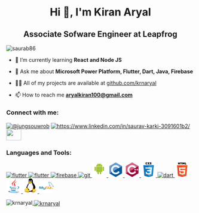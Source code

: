 <h1 align="center">Hi 👋, I'm Kiran Aryal</h1>
<h2 align="center">Associate Sofware Engineer at Leapfrog</h2>

<p align="left"> <img src="https://komarev.com/ghpvc/?username=saurab86&label=Profile%20views&color=0e75b6&style=flat" alt="saurab86" /> </p>

- 🌱 I’m currently learning **React and Node JS**

- 💬 Ask me about **Microsoft Power Platform, Flutter, Dart, Java, Firebase**

- 👨‍💻 All of my projects are available at [github.com/krnaryal](github.com/krnaryal)

- 📫 How to reach me **aryalkiran100@gmail.com**

<h3 align="left">Connect with me:</h3>
<p align="left">
<a href="https://twitter.com/@krnaryal" target="blank"><img align="center" src="https://raw.githubusercontent.com/rahuldkjain/github-profile-readme-generator/master/src/images/icons/Social/twitter.svg" alt="@jungsouwrob" height="30" width="40" /></a>
<a href="https://linkedin.com/in/https://www.linkedin.com/in/saurav-karki-3091601b2/" target="blank"><img align="center" src="https://raw.githubusercontent.com/rahuldkjain/github-profile-readme-generator/master/src/images/icons/Social/linked-in-alt.svg" alt="https://www.linkedin.com/in/saurav-karki-3091601b2/" height="30" width="40" /></a>
<a href="https://instagram.com/kiran.aryal" target="blank"><img align="center" src="https://raw.githubusercontent.com/rahuldkjain/github-profile-readme-generator/master/src/images/icons/Social/instagram.svg" alt="" height="30" width="40" /></a>
</p>

<h3 align="left">Languages and Tools:</h3>
<p align="left"> </a> <a href="https://powerapps.microsoft.com/en-us/" target="_blank"> <img src="https://purepng.com/public/uploads/large/purepng.com-microsoft-logo-iconlogobrand-logoiconslogos-251519939091wmudn.png" alt="flutter" width="40" height="40"/> </a> </a> <a href="https://flutter.dev" target="_blank"> <img src="https://www.vectorlogo.zone/logos/flutterio/flutterio-icon.svg" alt="flutter" width="40" height="40"/> </a> <a href="https://firebase.google.com/" target="_blank"> <img src="https://www.vectorlogo.zone/logos/firebase/firebase-icon.svg" alt="firebase" width="40" height="40"/> <a href="https://git-scm.com/" target="_blank"> <img src="https://www.vectorlogo.zone/logos/git-scm/git-scm-icon.svg" alt="git" width="40" height="40"/> </a> <a href="https://developer.android.com" target="_blank"> <img src="https://raw.githubusercontent.com/devicons/devicon/master/icons/android/android-original-wordmark.svg" alt="android" width="40" height="40"/> </a> <a href="https://www.cprogramming.com/" target="_blank"> <img src="https://raw.githubusercontent.com/devicons/devicon/master/icons/c/c-original.svg" alt="c" width="40" height="40"/> </a> <a href="https://www.w3schools.com/cpp/" target="_blank"> <img src="https://raw.githubusercontent.com/devicons/devicon/master/icons/cplusplus/cplusplus-original.svg" alt="cplusplus" width="40" height="40"/> </a> <a href="https://www.w3schools.com/css/" target="_blank"> <img src="https://raw.githubusercontent.com/devicons/devicon/master/icons/css3/css3-original-wordmark.svg" alt="css3" width="40" height="40"/> </a> <a href="https://dart.dev" target="_blank"> <img src="https://www.vectorlogo.zone/logos/dartlang/dartlang-icon.svg" alt="dart" width="40" height="40"/> </a>  <a href="https://www.w3.org/html/" target="_blank"> <img src="https://raw.githubusercontent.com/devicons/devicon/master/icons/html5/html5-original-wordmark.svg" alt="html5" width="40" height="40"/> </a> </a> <a href="https://www.java.com" target="_blank"> <img src="https://raw.githubusercontent.com/devicons/devicon/master/icons/java/java-original.svg" alt="java" width="40" height="40"/> </a> <a href="https://www.linux.org/" target="_blank"> <img src="https://raw.githubusercontent.com/devicons/devicon/master/icons/linux/linux-original.svg" alt="linux" width="40" height="40"/> </a> <a href="https://www.mysql.com/" target="_blank"> <img src="https://raw.githubusercontent.com/devicons/devicon/master/icons/mysql/mysql-original-wordmark.svg" alt="mysql" width="40" height="40"/>  </p>

<p><img align="left" src="https://github-readme-stats.vercel.app/api/top-langs?username=krnaryal&show_icons=true&locale=en&layout=compact" alt="krnaryal" /></p>

<p>&nbsp;<img align="center" src="https://github-readme-stats.vercel.app/api?username=krnaryal&show_icons=true&locale=en" alt="krnaryal" /></p>
